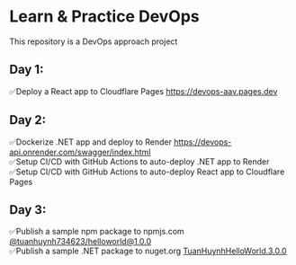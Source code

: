 # Learn & Practice DevOps

This repository is a DevOps approach project

## Day 1:

✅Deploy a React app to Cloudflare Pages https://devops-aav.pages.dev

## Day 2:

✅Dockerize .NET app and deploy to Render https://devops-api.onrender.com/swagger/index.html</br>
✅Setup CI/CD with GitHub Actions to auto-deploy .NET app to Render</br>
✅Setup CI/CD with GitHub Actions to auto-deploy React app to Cloudflare Pages

## Day 3:

✅Publish a sample npm package to npmjs.com [@tuanhuynh734623/helloworld@1.0.0](https://www.npmjs.com/package/@tuanhuynh734623/helloworld)</br>
✅Publish a sample .NET package to nuget.org [TuanHuynhHelloWorld.3.0.0](https://www.nuget.org/packages/TuanHuynhHelloWorld/)
